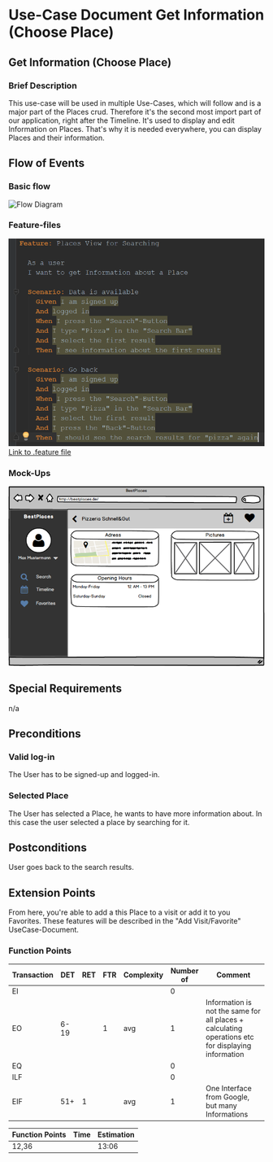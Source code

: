 # Use-Case Document Get Information (Choose Place)
## Get Information (Choose Place)
### Brief Description
This use-case will be used in multiple Use-Cases, which will follow and is a major part of the Places crud.
Therefore it's the second most import part of our application, right after the Timeline. It's used to display and edit Information on Places. That's why it is needed everywhere, you can display Places and their information.
## Flow of Events
### Basic flow
![Flow Diagram](PlacesViewFlow.png)
### Feature-files
![Feature File](PlacesFeature.PNG)
[Link to .feature file](https://github.com/anonfreak/bestplaces-client/blob/master/src/test/features/excluded/placesview.feature)
### Mock-Ups
![Mock-Up](PlacesViewMockUp.png)
## Special Requirements
n/a
## Preconditions
### Valid log-in
The User has to be signed-up and logged-in.
### Selected Place
The User has selected a Place, he wants to have more information about. In this case the user selected a place by searching for it.
## Postconditions
User goes back to the search results.
## Extension Points
From here, you're able to add a this Place to a visit or add it to you Favorites. These features will be described in the "Add Visit/Favorite" UseCase-Document.
### Function Points
| Transaction | DET | RET | FTR | Complexity | Number of | Comment |
| ----------- | --- | --- | --- | ---------- | --------- | ------- |
| EI |  |  |  |  | 0 |  |
| EO | 6-19 |  | 1 | avg | 1 | Information is not the same for all places + calculating operations etc for displaying information |
| EQ |  |  |  |  | 0 |  |
| ILF |  |  |  |  | 0 |  |
| EIF | 51+ | 1 |  | avg | 1 | One Interface from Google, but many Informations |

| Function Points | Time | Estimation |
| --------------- | ---- | ---------- |
| 12,36 |  | 13:06 |
